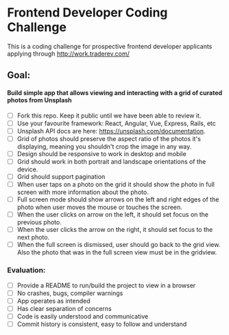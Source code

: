 # Frontend Developer Coding Challenge

This is a coding challenge for prospective frontend developer applicants applying through http://work.traderev.com/

## Goal:

#### Build simple app that allows viewing and interacting with a grid of curated photos from Unsplash

- [ ] Fork this repo. Keep it public until we have been able to review it.
- [ ] Use your favourite framework: React, Angular, Vue, Express, Rails, etc
- [ ] Unsplash API docs are here: https://unsplash.com/documentation.
- [ ] Grid of photos should preserve the aspect ratio of the photos it's displaying, meaning you shouldn't crop the image in any way.
- [ ] Design should be responsive to work in desktop and mobile
- [ ] Grid should work in both portrait and landscape orientations of the device.
- [ ] Grid should support pagination
- [ ] When user taps on a photo on the grid it should show the photo in full screen with more information about the photo.
- [ ] Full screen mode should show arrows on the left and right edges of the photo when user moves the mouse or touches the screen.
- [ ] When the user clicks on arrow on the left, it should set focus on the previous photo.
- [ ] When the user clicks the arrow on the right, it should set focus to the next photo.
- [ ] When the full screen is dismissed, user should go back to the grid view. Also the photo that was in the full screen view must be in the gridview.

### Evaluation:
- [ ] Provide a README to run/build the project to view in a browser
- [ ] No crashes, bugs, compiler warnings
- [ ] App operates as intended
- [ ] Has clear separation of concerns
- [ ] Code is easily understood and communicative
- [ ] Commit history is consistent, easy to follow and understand
